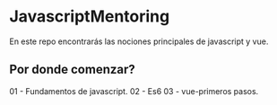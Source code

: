 # JavascriptMentoring

En este repo encontrarás las nociones principales de javascript y vue.

## Por donde comenzar?

01 - Fundamentos de javascript.
02 - Es6
03 - vue-primeros pasos.
